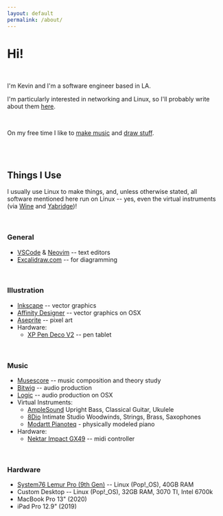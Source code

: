```yaml
---
layout: default
permalink: /about/
---
```


# Hi!

<br />

I'm Kevin and I'm a software engineer based in LA.

I'm particularly interested in networking and Linux, so I'll probably write about them [here](/).

<br />

On my free time I like to [make music](/music) and [draw stuff](/illustration).

<br />
<br />

## Things I Use

I usually use Linux to make things, and, unless otherwise stated, all software mentioned here run on Linux -- yes, even the virtual instruments (via [Wine](https://www.winehq.org/) and [Yabridge](https://github.com/robbert-vdh/yabridge))!

<br />

### General
* [VSCode](https://code.visualstudio.com/) & [Neovim](https://neovim.io/) -- text editors
* [Excalidraw.com](https://excalidraw.com/) -- for diagramming

<br />

### Illustration
* [Inkscape](https://inkscape.org/) -- vector graphics
* [Affinity Designer](https://affinity.serif.com/en-us/) -- vector graphics on OSX
* [Aseprite](https://www.aseprite.org/) -- pixel art
* Hardware:
    * [XP Pen Deco V2](https://www.xp-pen.com/product/461.html) -- pen tablet

<br />

### Music
* [Musescore](https://musescore.org/en) -- music composition and theory study
* [Bitwig](https://inkscape.org/) -- audio production
* [Logic](https://www.apple.com/logic-pro/) -- audio production on OSX
* Virtual Instruments:
    * [AmpleSound](https://www.amplesound.net/) Upright Bass, Classical Guitar, Ukulele
    * [8Dio](https://8dio.com/) Intimate Studio Woodwinds, Strings, Brass, Saxophones
    * [Modartt Pianoteq](https://www.modartt.com/pianoteq) - physically modeled piano
* Hardware:
    * [Nektar Impact GX49](https://nektartech.com/impact-gx49-61/) -- midi controller

<br />

### Hardware
* [System76 Lemur Pro (9th Gen)](https://system76.com/laptops/lemur) -- Linux (Pop!_OS), 40GB RAM
* Custom Desktop -- Linux (Pop!_OS), 32GB RAM, 3070 TI, Intel 6700k
* MacBook Pro 13" (2020)
* iPad Pro 12.9" (2019)
